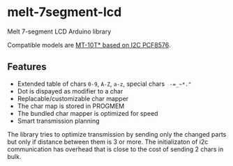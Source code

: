 # melt-7segment-lcd
Melt 7-segment LCD Arduino library

Compatible models are [MT-10T* based on I2C PCF8576](http://www.melt.com.ru/en/shop/indikatory-zhk/segmentnye-zhk-indikatory.html).

## Features
* Extended table of chars `0-9`, `A-Z`, `a-z`, special chars ` -=_~*."`
* Dot is dispayed as modifier to a char
* Replacable/customizable char mapper
* The char map is stored in PROGMEM
* The bundled char mapper is optimized for speed
* Smart transmission planning

The library tries to optimize transmission by sending only the changed parts but only if distance between them is 3 or more. The initializaton of i2c communication has overhead that is close to the cost of sending 2 chars in bulk.
